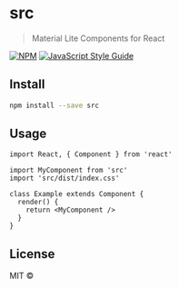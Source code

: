 # src

> Material Lite Components for React

[![NPM](https://img.shields.io/npm/v/src.svg)](https://www.npmjs.com/package/src) [![JavaScript Style Guide](https://img.shields.io/badge/code_style-standard-brightgreen.svg)](https://standardjs.com)

## Install

```bash
npm install --save src
```

## Usage

```tsx
import React, { Component } from 'react'

import MyComponent from 'src'
import 'src/dist/index.css'

class Example extends Component {
  render() {
    return <MyComponent />
  }
}
```

## License

MIT © [](https://github.com/)
